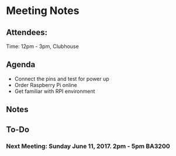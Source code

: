 # Meeting Notes

## Attendees:

Time: 12pm - 3pm, Clubhouse

## Agenda
- Connect the pins and test for power up
- Order Raspberry Pi online
- Get familiar with RPI environment

## Notes

## To-Do

### Next Meeting: Sunday June 11, 2017. 2pm - 5pm BA3200
